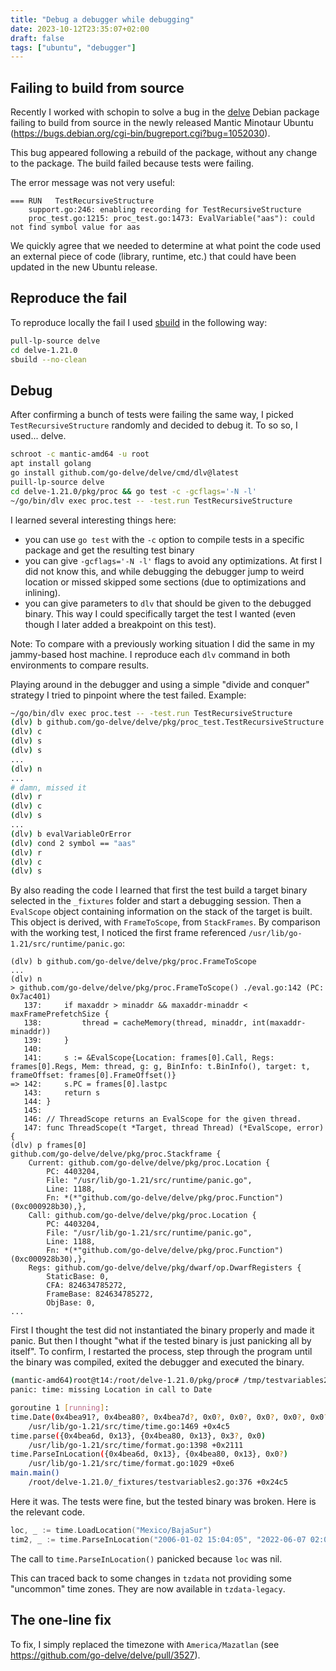 ```yaml
---
title: "Debug a debugger while debugging"
date: 2023-10-12T23:35:07+02:00
draft: false
tags: ["ubuntu", "debugger"]
---
```


## Failing to build from source

Recently I worked with schopin to solve a bug in the [delve](https://github.com/go-delve/delve) Debian package failing to build from source in the newly released Mantic Minotaur Ubuntu (https://bugs.debian.org/cgi-bin/bugreport.cgi?bug=1052030).

This bug appeared following a rebuild of the package, without any change to the package. The build failed because tests were failing.

The error message was not very useful:

```
=== RUN   TestRecursiveStructure
    support.go:246: enabling recording for TestRecursiveStructure
    proc_test.go:1215: proc_test.go:1473: EvalVariable("aas"): could not find symbol value for aas
```

We quickly agree that we needed to determine at what point the code used an external piece of code (library, runtime, etc.) that could have been updated in the new Ubuntu release.

## Reproduce the fail

To reproduce locally the fail I used [sbuild](https://wiki.ubuntu.com/SimpleSbuild) in the following way:

```bash
pull-lp-source delve
cd delve-1.21.0
sbuild --no-clean
```

## Debug

After confirming a bunch of tests were failing the same way, I picked `TestRecursiveStructure` randomly and decided to debug it. To so so, I used... delve.

```bash
schroot -c mantic-amd64 -u root
apt install golang
go install github.com/go-delve/delve/cmd/dlv@latest
puill-lp-source delve
cd delve-1.21.0/pkg/proc && go test -c -gcflags='-N -l'
~/go/bin/dlv exec proc.test -- -test.run TestRecursiveStructure
```

I learned several interesting things here:
- you can use `go test` with the `-c` option to compile tests in a specific package and get the resulting test binary
- you can give `-gcflags='-N -l'` flags to avoid any optimizations. At first I did not know this, and while debugging the debugger jump to weird location or missed skipped some sections (due to optimizations and inlining).
- you can give parameters to `dlv` that should be given to the debugged binary. This way I could specifically target the test I wanted (even though I later added a breakpoint on this test).

Note: To compare with a previously working situation I did the same in my jammy-based host machine. I reproduce each `dlv` command in both environments to compare results. 

Playing around in the debugger and using a simple "divide and conquer" strategy I tried to pinpoint where the test failed. Example: 

```bash
~/go/bin/dlv exec proc.test -- -test.run TestRecursiveStructure
(dlv) b github.com/go-delve/delve/pkg/proc_test.TestRecursiveStructure
(dlv) c
(dlv) s
(dlv) s
...
(dlv) n
...
# damn, missed it
(dlv) r
(dlv) c
(dlv) s
...
(dlv) b evalVariableOrError
(dlv) cond 2 symbol == "aas"
(dlv) r
(dlv) c
(dlv) s
```

By also reading the code I learned that first the test build a target binary selected in the `_fixtures` folder and start a debugging session.
Then a `EvalScope` object containing information on the stack of the target is built. This object is derived, with `FrameToScope`, from `StackFrames`.
By comparison with the working test, I noticed the first frame referenced `/usr/lib/go-1.21/src/runtime/panic.go`:

```
(dlv) b github.com/go-delve/delve/pkg/proc.FrameToScope
...
(dlv) n
> github.com/go-delve/delve/pkg/proc.FrameToScope() ./eval.go:142 (PC: 0x7ac401)
   137:		if maxaddr > minaddr && maxaddr-minaddr < maxFramePrefetchSize {
   138:			thread = cacheMemory(thread, minaddr, int(maxaddr-minaddr))
   139:		}
   140:	
   141:		s := &EvalScope{Location: frames[0].Call, Regs: frames[0].Regs, Mem: thread, g: g, BinInfo: t.BinInfo(), target: t, frameOffset: frames[0].FrameOffset()}
=> 142:		s.PC = frames[0].lastpc
   143:		return s
   144:	}
   145:	
   146:	// ThreadScope returns an EvalScope for the given thread.
   147:	func ThreadScope(t *Target, thread Thread) (*EvalScope, error) {
(dlv) p frames[0]
github.com/go-delve/delve/pkg/proc.Stackframe {
	Current: github.com/go-delve/delve/pkg/proc.Location {
		PC: 4403204,
		File: "/usr/lib/go-1.21/src/runtime/panic.go",
		Line: 1188,
		Fn: *(*"github.com/go-delve/delve/pkg/proc.Function")(0xc000928b30),},
	Call: github.com/go-delve/delve/pkg/proc.Location {
		PC: 4403204,
		File: "/usr/lib/go-1.21/src/runtime/panic.go",
		Line: 1188,
		Fn: *(*"github.com/go-delve/delve/pkg/proc.Function")(0xc000928b30),},
	Regs: github.com/go-delve/delve/pkg/dwarf/op.DwarfRegisters {
		StaticBase: 0,
		CFA: 824634785272,
		FrameBase: 824634785272,
		ObjBase: 0,
...
```

First I thought the test did not instantiated the binary properly and made it panic. But then I thought "what if the tested binary is just panicking all by itself". To confirm, I restarted the process, step through the program until the binary was compiled, exited the debugger and executed the binary.

```bash
(mantic-amd64)root@t14:/root/delve-1.21.0/pkg/proc# /tmp/testvariables2.42d9a519 
panic: time: missing Location in call to Date

goroutine 1 [running]:
time.Date(0x4bea91?, 0x4bea80?, 0x4bea7d?, 0x0?, 0x0?, 0x0?, 0x0?, 0x0?)
	/usr/lib/go-1.21/src/time/time.go:1469 +0x4c5
time.parse({0x4bea6d, 0x13}, {0x4bea80, 0x13}, 0x3?, 0x0)
	/usr/lib/go-1.21/src/time/format.go:1398 +0x2111
time.ParseInLocation({0x4bea6d, 0x13}, {0x4bea80, 0x13}, 0x0?)
	/usr/lib/go-1.21/src/time/format.go:1029 +0xe6
main.main()
	/root/delve-1.21.0/_fixtures/testvariables2.go:376 +0x24c5
```

Here it was. The tests were fine, but the tested binary was broken. Here is the relevant code.

```go
loc, _ := time.LoadLocation("Mexico/BajaSur")
tim2, _ := time.ParseInLocation("2006-01-02 15:04:05", "2022-06-07 02:03:04", loc)
```

The call to `time.ParseInLocation()` panicked because `loc` was nil.

This can traced back to some changes in `tzdata` not providing some "uncommon" time zones. They are now available in `tzdata-legacy`.

## The one-line fix

To fix, I simply replaced the timezone with `America/Mazatlan` (see https://github.com/go-delve/delve/pull/3527).
